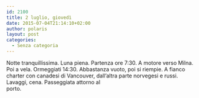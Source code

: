 ```yaml
---
id: 2100
title: 2 luglio, giovedì
date: 2015-07-04T21:14:10+02:00
author: polaris
layout: post
categories:
  - Senza categoria
---
```

Notte tranquillissima. Luna piena. Partenza ore 7:30. A motore verso Milna. Poi a vela. Ormeggiati 14:30. Abbastanza vuoto, poi si riempie. A fianco charter con canadesi di Vancouver, dall&#8217;altra parte norvegesi e russi. Lavaggi, cena. Passeggiata attorno al  
porto.